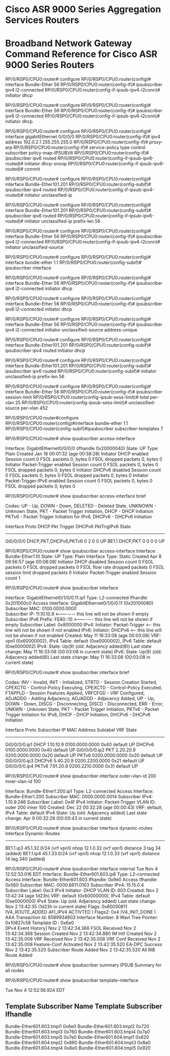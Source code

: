 # Cisco ASR 9000 Series Aggregation Services Routers
# Broadband Network Gateway Command Reference for Cisco ASR 9000 Series Routers

RP/0/RSP0/CPU0:router# configure
RP/0/RSP0/CPU0:router(config)# interface Bundle-Ether 56
RP/0/RSP0/CPU0:router(config-if)# ipsubscriber ipv4 l2-connected
RP/0/RSP0/CPU0:router(config-if-ipsub-ipv4-l2conn)# initiator dhcp

RP/0/RSP0/CPU0:router# configure
RP/0/RSP0/CPU0:router(config)# interface Bundle-Ether 56
RP/0/RSP0/CPU0:router(config-if)# ipsubscriber ipv6 l2-connected
RP/0/RSP0/CPU0:router(config-if-ipsub-ipv6-l2conn)# initiator dhcp

RP/0/RSP0/CPU0:router# configure
RP/0/RSP0/CPU0:router(config)# interface gigabitEthernet 0/0/0/0
RP/0/RSP0/CPU0:router(config-if)# ipv4 address 192.0.2.1 255.255.255.0
RP/0/RSP0/CPU0:router(config-if)# proxy-arp
RP/0/RSP0/CPU0:router(config-if)# service-policy type control subscriber policy-map-IPSUBV6
RP/0/RSP0/CPU0:router(config-if)# ipsubscriber ipv6 routed
RP/0/RSP0/CPU0:router(config-if-ipsub-ipv6-routed)# initiator dhcp-snoop
RP/0/RSP0/CPU0:router(config-if-ipsub-ipv6-routed)# commit

RP/0/RSP0/CPU0:router# configure
RP/0/RSP0/CPU0:router(config)# interface Bundle-Ether101.201
RP/0/RSP0/CPU0:router(config-subif)# ipsubscriber ipv4 routed
RP/0/RSP0/CPU0:router(config-if-ipsub-ipv4-routed)# initiator unclassified-ip

RP/0/RSP0/CPU0:router# configure
RP/0/RSP0/CPU0:router(config)# interface Bundle-Ether101.201
RP/0/RSP0/CPU0:router(config-subif)# ipsubscriber ipv6 routed
RP/0/RSP0/CPU0:router(config-if-ipsub-ipv6-routed)# initiator unclassified-ip prefix-len 56

RP/0/RSP0/CPU0:router# configure
RP/0/RSP0/CPU0:router(config)# interface Bundle-Ether 56
RP/0/RSP0/CPU0:router(config-if)# ipsubscriber ipv4 l2-connected
RP/0/RSP0/CPU0:router(config-if-ipsub-ipv4-l2conn)# initiator unclassified-source

RP/0/RSP0/CPU0:router# configure
RP/0/RSP0/CPU0:router(config)# interface bundle-ether 1.1
RP/0/RSP0/CPU0:router(config-subif)# ipsubscriber interface

RP/0/RSP0/CPU0:router# configure
RP/0/RSP0/CPU0:router(config)# interface Bundle-Ether 56
RP/0/RSP0/CPU0:router(config-if)# ipsubscriber ipv4 l2-connected initiator dhcp

RP/0/RSP0/CPU0:router# configure
RP/0/RSP0/CPU0:router(config)# interface Bundle-Ether 56
RP/0/RSP0/CPU0:router(config-if)# ipsubscriber ipv6 l2-connected initiator dhcp

RP/0/RSP0/CPU0:router# configure
RP/0/RSP0/CPU0:router(config)# interface Bundle-Ether 56
RP/0/RSP0/CPU0:router(config-if)# ipsubscriber ipv4 l2-connected initiator unclassified-source address-unique

RP/0/RSP0/CPU0:router# configure
RP/0/RSP0/CPU0:router(config)# interface Bundle-Ether101.201
RP/0/RSP0/CPU0:router(config-subif)# ipsubscriber ipv4 routed initiator dhcp

RP/0/RSP0/CPU0:router# configure
RP/0/RSP0/CPU0:router(config)# interface Bundle-Ether101.201
RP/0/RSP0/CPU0:router(config-subif)# ipsubscriber ipv6 routed
RP/0/RSP0/CPU0:router(config-subif)# initiator unclassified-ip prefix-len 56


RP/0/RSP0/CPU0:router# configure
RP/0/RSP0/CPU0:router(config)# interface Bundle-Ether 56
RP/0/RSP0/CPU0:router(config-if)# ipsubscriber session-limit
RP/0/RSP0/CPU0:router(config-ipsub-sess-limit)# total per-vlan 25
RP/0/RSP0/CPU0:router(config-ipsub-sess-limit)# unclassified-source per-vlan 452

RP/0/RSP0/CPU0:router#configure
RP/0/RSP0/CPU0:router(config)#interface bundle-ether 1.1
RP/0/RSP0/CPU0:router(config-subif)#ipsubscriber subscriber-templates 7


RP/0/RSP0/CPU0:router# show ipsubscriber access-interface

Interface: GigabitEthernet0/0/0/0 (ifhandle 0x20000040)
  State: UP
  Type: Plain
  Created Jan 18 00:01:32 (age 00:58:28)
  Initiator DHCP enabled
    Session count 0
    FSOL packets 0, bytes 0
    FSOL dropped packets 0, bytes 0
  Initiator Packet-Trigger enabled
    Session count 0
    FSOL packets 0, bytes 0
    FSOL dropped packets 0, bytes 0
  Initiator DHCPv6 disabled
    Session count 0
    FSOL packets 0, bytes 0
    FSOL dropped packets 0, bytes 0
  Initiator Packet-Trigger-IPv6 enabled
    Session count 0
    FSOL packets 0, bytes 0
    FSOL dropped packets 0, bytes 0


RP/0/RSP0/CPU0:router# show ipsubscriber access-interface brief

Codes: UP - Up, DOWN - Down, DELETED - Deleted State, UNKNOWN - Unknown State,
       PKT - Packet Trigger Initiation, DHCP - DHCP Initiation
       PKTv6 - Packet Trigger Initiation for IPv6, DHCPv6 - DHCPv6 Initiation

Interface              Proto                 DHCP        Pkt Trigger DHCPv6      PktTrigIPv6 State
---------------------- --------------------- ----------- ----------- ----------- ----------- ---------
Gi0/0/0/0              DHCP,PKT,DHCPv6,PKTv6           0           2           0           0        UP
BE1.1                  DHCP,PKT                        0           0           0           0        UP

RP/0/RSP0/CPU0:router# show ipsubscriber access-interface
Interface: Bundle-Ether1.10
  State: UP
  Type: Plain
  Interface Type: Static
  Created Apr  8 09:56:57 (age 00:08:08)
  Initiator DHCP disabled
    Session count 0
    FSOL packets 0
    FSOL dropped packets 0
    FSOL flow rate dropped packets 0
    FSOL session limit dropped packets 0
  Initiator Packet-Trigger enabled
    Session count 1



RP/0/RSP0/CPU0:router# show ipsubscriber interface

Interface: GigabitEthernet0/1/0/0.11.ip1
      Type: L2-connected
      Ifhandle: 0x201000c0
      Access Interface: GigabitEthernet0/1/0/0.11 (0x20100080)
      Subscriber MAC: 0100.0000.0000    
      Subscriber IP: 11.10.10.9         <------- this line will not be shown if empty
      Subscriber IPv6 Prefix: FE80::10  <------- this line will not be shown if empty
      Subscriber Label: 0x8000000
      IPv4: Initiator: Packet-Trigger   <-- this line will not be shown if not enabled
      IPv6: Initiator: DHCPv6           <-- this line will not be shown if not enabled
      Created: May 11 16:33:08 (age 00:03:08)
      VRF: vpn1 (0x60000002), IPv4 Table: default (0xe0000002), IPv6 Table: default (0xe0000002)
      IPv4: State: Up(9) (old: Adjacency added(8))
            Last state change: May 11 16:33:08 (00:03:08 in current state)
      IPv6: State: Up(9) (old: Adjacency added(8))
            Last state change: May 11 16:33:08 (00:03:08 in current state)

RP/0/RSP0/CPU0:router# show ipsubscriber interface brief

Codes: INV - Invalid, INIT - Initialized, STRTD - Session Creation Started,
       CPEXCTG - Control-Policy Executing, CPEXCTD - Control-Policy Executed,
       FTAPPLD - Session Features Applied, VRFCFGD - VRF Configured,
       ADJADDG - Adding Adjacency, ADJADDD - Adjacency Added, UP - Up,
       DOWN - Down, DISCG - Disconnecting, DISCD - Disconnected, ERR - Error,
       UNKWN - Unknown State, PKT - Packet Trigger Initiation,
       PKTv6 - Packet Trigger Initiation for IPv6,
       DHCP - DHCP Initiation, DHCPv6 - DHCPv6 Initiation

Interface              Proto Subscriber IP      MAC Address        Sublabel   VRF        State
---------------------- ------ ------------------ ------------------ ---------- ---------- ----------
Gi0/0/0/0.ip1          DHCP   1.10.10.9          0100.0000.0000     0x40       default    UP
                       DHCPv6                    0100.0000.0000     0x40       default    UP
Gi0/0/0/0.ip2          PKT    2.20.20.9          0200.0000.0000     0x20       default    UP
                       PKTv6                     0200.0000.0000     0x20       default    UP
Gi0/0/0/0.ip3          DHCPv6 5.40.20.9          0200.2200.0000     0x21       default    UP
Gi0/0/0/0.ip4          PKTv6  7.91.20.9          0200.2210.0000     0x31       default    UP


RP/0/RSP0/CPU0:router# show ipsubscriber interface outer-vlan-id 200 inner-vlan-id 100

Interface: Bundle-Ether1.200.ip1
  Type: L2-connected
  Access Interface: Bundle-Ether1.200
  Subscriber MAC: 0000.0000.0014
  Subscriber IPv4: 1.10.9.246
  Subscriber Label: 0x4f
  IPv4 Initiator: Packet-Trigger
  VLAN ID: outer 200 inner 100
  Created: Dec 22 00:32:28 (age 00:00:43)
  VRF: default, IPv4 Table: default
  IPv4 State: Up (old: Adjacency added)
       Last state change: Apr 9 00:32:28 (00:00:43 in current state)


RP/0/RSP0/CPU0:router# show ipsubscriber interface dynamic-routes
Interface              Dynamic-Routes
---------------------- ------------------------------------------------------------
BE1.1.ip3              45.1.32.0/24 (vrf vpn1) nhop 12.1.0.32 (vrf vpn1) distance 3 tag 34 (added)
BE1.1.ip4              45.1.33.0/24 (vrf vpn1) nhop 12.1.0.33 (vrf vpn1) distance 14 tag 340 (added)


RP/0/RSP0/CPU0:router# show ipsubscriber interface internal
Tue Nov  4 12:52:33.016 EDT
Interface: Bundle-Ether601.603.ip8
Type: L2-connected
Access Interface: Bundle-Ether601.603
Ifhandle: 0x9e0
Access Ifhandle: 0x560
Subscriber MAC: 0000.6611.0103
Subscriber IPv4: 15.15.0.4
Subscriber Label: 0xc3
IPv4 Initiator: DHCP
VLAN ID: 603
Created: Nov  2 13:42:34 (age 1d23h)
VRF: default (0x60000000), IPv4 Table: default (0xe0000000)
IPv4 State: Up (old: Adjacency added)
Last state change: Nov  2 13:42:35 (1d23h in current state)
Flags: 0x80030811 (V4_ROUTE_ADDED AFI_IPV4 ACTIVTED )
Flags2: 0x4 (V4_INIT_DONE )
AAA Transaction Id: 8589934603
Interface Number: 8
Wavl Tree Pointer: 0x10827c58
Template ID      : 0x6e0    
[IPv4 Event History]
Nov  2 13:42:34.368 FSOL Received
Nov  2 13:42:34.368 Session Created
Nov  2 13:42:34.880 IM Intf Created
Nov  2 13:42:35.008 VRF Received
Nov  2 13:42:35.008 VRF Conf Received
Nov  2 13:42:35.008 Feature-Conf Activated
Nov  2 13:42:35.520 EA-DPC Success
Nov  2 13:42:35.520 Subscriber Route Added
Nov  2 13:42:35.520 All RIB Route Added


RP/0/RSP0/CPU0:router# show ipsubscriber summary
IPSUB Summary for all nodes



RP/0/RSP0/CPU0:router# show ipsubscriber template-interface

Tue Nov  4 12:52:56.924 EDT

Template Subscriber Name                 Template Subscriber Ifhandle
------------------------------------------------------------------------------------
Bundle-Ether601.603.tmpl1                0x6e0
Bundle-Ether601.603.tmpl2                0x720
Bundle-Ether601.603.tmpl3                0x760
Bundle-Ether601.603.tmpl4                0x7a0
Bundle-Ether601.603.tmpl5                0x7e0
Bundle-Ether601.604.tmpl1                0x820
Bundle-Ether601.604.tmpl2                0x860
Bundle-Ether601.604.tmpl3                0x8a0
Bundle-Ether601.604.tmpl4                0x8e0
Bundle-Ether601.604.tmpl5                0x920



